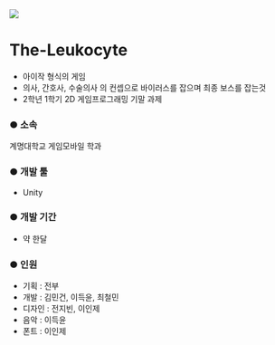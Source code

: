 <div>
  <img src="https://user-images.githubusercontent.com/20456842/79225048-1c689980-7e97-11ea-94c4-b1f96303267d.PNG">
</div>

# The-Leukocyte
 * 아이작 형식의 게임
 * 의사, 간호사, 수술의사 의 컨셉으로 바이러스를 잡으며 최종 보스를 잡는것
 * 2학년 1학기 2D 게임프로그래밍 기말 과제

### ● 소속
계명대학교 게임모바일 학과

### ● 개발 툴
 * Unity
 
### ● 개발 기간
 * 약 한달

### ● 인원
 * 기획 : 전부
 * 개발 : 김민건, 이득윤, 최철민
 * 디자인 : 전지빈, 이인제
 * 음악 : 이득윤
 * 폰트 : 이인제
